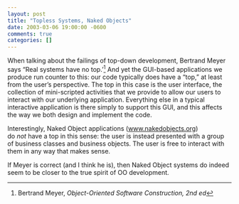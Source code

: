 ```yaml
---
layout: post
title: "Topless Systems, Naked Objects"
date: 2003-03-06 19:00:00 -0600
comments: true
categories: []
---
```


When talking about the failings of top-down development, Bertrand
Meyer says “Real systems have no top.’[^1] And yet the GUI-based
applications we produce run counter to this: our code typically does
have a “top,” at least from the user’s perspective. The top in this
case is the user interface, the collection of mini-scripted activities
that we provide to allow our users to interact with our underlying
application. Everything else in a typical interactive application is
there simply to support this GUI, and this affects the way we both
design and implement the code.


Interestingly, Naked Object applications (<a
href="http://www.nakedobjects.org/"><a
href="http://www.nakedobjects.org">www.nakedobjects.org</a></a>)
do _not_ have a top in this sense: the user is instead presented with
a group of business classes and business objects. The user is free to
interact with them in any way that makes sense.


If Meyer is correct (and I think he is), then Naked Object systems do
indeed seem to be closer to the true spirit of OO development.


[^1]: Bertrand Meyer, _Object-Oriented Software Construction, 2nd ed_

